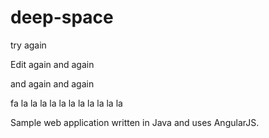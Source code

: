 # deep-space

try again


Edit again and again

and again and again

fa la la la la la la la la la la la

Sample web application written in Java and uses AngularJS.
